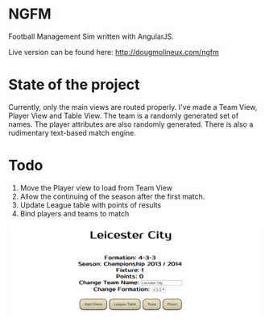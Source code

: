 NGFM
====

Football Management Sim written with AngularJS.

Live version can be found here: http://dougmolineux.com/ngfm

State of the project
====

Currently, only the main views are routed properly. I've made a Team View, Player View and Table View. The team is a randomly generated set of names. The player attributes are also randomly generated. There is also a rudimentary text-based match engine.

Todo
====

1. Move the Player view to load from Team View
2. Allow the continuing of the season after the first match.
3. Update League table with points of results
4. Bind players and teams to match

![Alt text](/screenshots/screenshot1.png "Stocks Screenshot 1")
